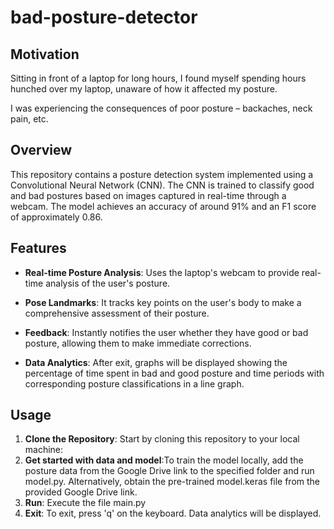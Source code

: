 # bad-posture-detector

## Motivation
Sitting in front of a laptop for long hours, I found myself spending hours hunched over my laptop, unaware of how it affected my posture.

I was experiencing the consequences of poor posture – backaches, neck pain, etc. 


## Overview

This repository contains a posture detection system implemented using a Convolutional Neural Network (CNN). The CNN is trained to classify good and bad postures based on images captured in real-time through a webcam. The model achieves an accuracy of around 91% and an F1 score of approximately 0.86.

## Features

- **Real-time Posture Analysis**: Uses the laptop's webcam to provide real-time analysis of the user's posture.

- **Pose Landmarks**: It tracks key points on the user's body to make a comprehensive assessment of their posture.

- **Feedback**: Instantly notifies the user whether they have good or bad posture, allowing them to make immediate corrections.

- **Data Analytics**: After exit, graphs will be displayed showing the percentage of time spent in bad and good posture and 
time periods with corresponding posture classifications in a line graph.

## Usage

1. **Clone the Repository**: Start by cloning this repository to your local machine:
2. **Get started with data and model**:To train the model locally, add the posture data from the Google Drive link to the specified folder and run model.py. Alternatively, obtain the pre-trained model.keras file from the provided Google Drive link.
3. **Run**: Execute the file main.py
4. **Exit**: To exit, press 'q' on the keyboard. Data analytics will be displayed.


